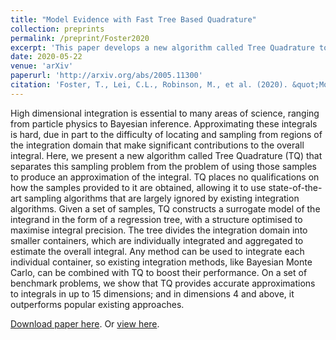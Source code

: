 ```yaml
---
title: "Model Evidence with Fast Tree Based Quadrature"
collection: preprints
permalink: /preprint/Foster2020
excerpt: 'This paper develops a new algorithm called Tree Quadrature to approximate high dimensional integration, including calculation of model evidence.'
date: 2020-05-22
venue: 'arXiv'
paperurl: 'http://arxiv.org/abs/2005.11300'
citation: 'Foster, T., Lei, C.L., Robinson, M., et al. (2020). &quot;Model Evidence with Fast Tree Based Quadrature.&quot; <i>arXiv</i>.'
---
```

High dimensional integration is essential to many areas of science, ranging from particle physics to Bayesian inference.
Approximating these integrals is hard, due in part to the difficulty of locating and sampling from regions of the integration domain that make significant contributions to the overall integral.
Here, we present a new algorithm called Tree Quadrature (TQ) that separates this sampling problem from the problem of using those samples to produce an approximation of the integral.
TQ places no qualifications on how the samples provided to it are obtained, allowing it to use state-of-the-art sampling algorithms that are largely ignored by existing integration algorithms.
Given a set of samples, TQ constructs a surrogate model of the integrand in the form of a regression tree, with a structure optimised to maximise integral precision.
The tree divides the integration domain into smaller containers, which are individually integrated and aggregated to estimate the overall integral.
Any method can be used to integrate each individual container, so existing integration methods, like Bayesian Monte Carlo, can be combined with TQ to boost their performance.
On a set of benchmark problems, we show that TQ provides accurate approximations to integrals in up to 15 dimensions; and in dimensions 4 and above, it outperforms popular existing approaches.

[Download paper here](http://chonlei.github.io/files/Foster2020.pdf). Or [view here](http://arxiv.org/abs/2005.11300).

